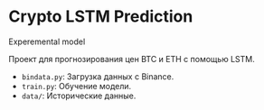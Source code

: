# Crypto LSTM Prediction

Experemental model

Проект для прогнозирования цен BTC и ETH с помощью LSTM.
- `bindata.py`: Загрузка данных с Binance.
- `train.py`: Обучение модели.
- `data/`: Исторические данные.
